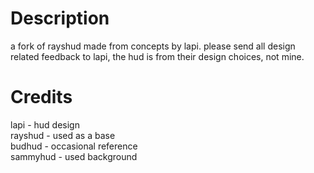 # Description
a fork of rayshud made from concepts by lapi. please send all design related feedback to lapi, the hud is from their design choices, not mine.

# Credits
lapi - hud design  
rayshud - used as a base  
budhud - occasional reference  
sammyhud - used background
